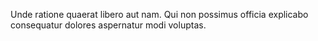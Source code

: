 Unde ratione quaerat libero aut nam. Qui non possimus officia explicabo consequatur dolores aspernatur modi voluptas.